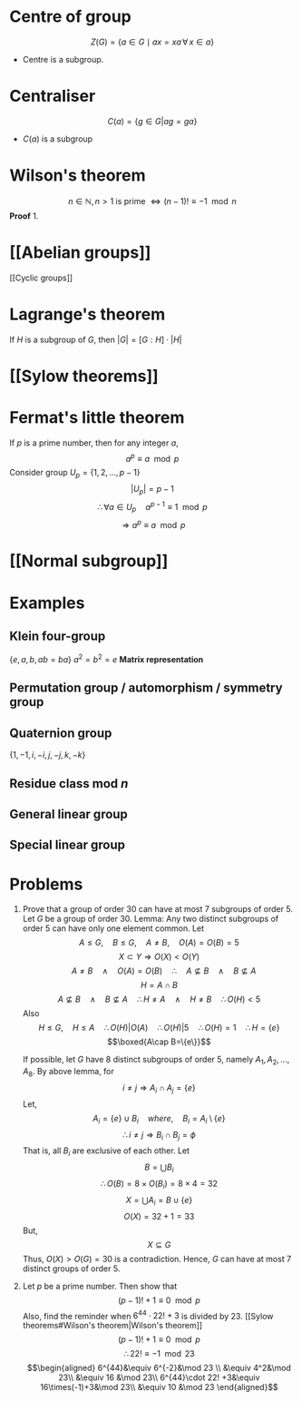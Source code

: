 # Centre of group
$$Z(G)=\{a\in G\mid ax=xa \,\forall\, x\in a\}$$
- Centre is a subgroup.
# Centraliser
$$C(a)=\{g\in G|ag=ga\}$$
- $C(a)$ is a subgroup
# Wilson's theorem
$$n\in\mathbb{N}, n>1 \text{ is prime } \Leftrightarrow (n-1)!\equiv -1\mod n$$
**Proof**
1. 
# [[Abelian groups]]
[[Cyclic groups]]
# Lagrange's theorem
If $H$ is a subgroup of $G$, then $|G|=[G:H]\cdot |H|$
# [[Sylow theorems]]
# Fermat's little theorem
If $p$ is a prime number, then for any integer $a$, $$a^p\equiv a\mod p$$
Consider group $U_p=\{1,2,\dots,p-1\}$
$$\left|U_p\right|=p-1$$
$$\therefore \forall a\in U_p\quad a^{p-1}\equiv1\mod p$$
$$\Rightarrow a^p\equiv a\mod p$$

# [[Normal subgroup]]
# Examples
## Klein four-group
$\{e,a,b,ab=ba\}$
$a^2=b^2=e$
**Matrix representation**
## Permutation group / automorphism / symmetry group
## Quaternion group
$\{1,-1,i,-i,j,-j,k,-k\}$
## Residue class mod $n$
## General linear group
## Special linear group

# Problems
<div style="page-break-after: always;"></div>


1. Prove that a group of order $30$ can have at most $7$ subgroups of order $5$.
	Let $G$ be a group of order $30$.
	Lemma: Any two distinct subgroups of order $5$ can have only one element common.
	Let $$A\le G, \quad B \le G, \quad A \ne B, \quad O(A)=O(B)=5$$
	$$X\subset Y \Rightarrow O(X)<O(Y)$$
	$$\quad A \ne B \quad \wedge \quad O(A)=O(B) \quad \therefore \quad A \not\subseteq B \quad \wedge \quad B \not\subseteq A$$
	$$H = A \cap B$$
	$$A\not\subseteq B \quad \wedge \quad  B \not\subseteq A \quad \therefore  H \neq A \quad \wedge \quad H \neq B \quad \therefore O(H) \lt 5$$Also $$ H \le G, \quad H \le A \quad\therefore O(H)|O(A) \quad \therefore O(H)|5 \quad \therefore O(H)=1 \quad \therefore H=\{e\}$$
	$$\boxed{A\cap B=\{e\}}$$

	If possible, let $G$ have $8$ distinct subgroups of order $5$, namely $A_1,A_2,\dots,A_8$.
	By above lemma, 
	for $$i\ne j \Rightarrow A_i\cap A_j=\{e\}$$
	Let, $$A_i=\{e\}\cup B_i \quad where,\quad B_i=A_i\setminus\{e\}$$
	$$\therefore i\neq j \Rightarrow B_i\cap B_j=\phi$$
	That is, all $B_i$ are exclusive of each other.
	Let $$B=\bigcup B_i$$
	$$\therefore O(B)=8\times O(B_i)=8\times4=32$$
	$$X=\bigcup A_i=B\cup\{e\}$$
	$$O(X)=32+1=33$$
	But, $$X\subseteq G$$
	Thus, $O(X)>O(G)=30$ is a contradiction. Hence, $G$ can have at most $7$ distinct groups of order $5$.

<div style="page-break-after: always;"></div>

2. Let $p$ be a prime number. Then show that $$(p-1)!+1\equiv 0\mod p$$ Also, find the reminder when $6^{44}\cdot 22! +3$ is divided by $23$.
	[[Sylow theorems#Wilson's theorem|Wilson's theorem]] $$(p-1)!+1\equiv 0\mod p$$
	$$\therefore 22!\equiv-1\mod 23$$	$$\begin{aligned}
	6^{44}&\equiv 6^{-2}&\mod 23 \\
	&\equiv 4^2&\mod 23\\
	&\equiv 16 &\mod 23\\
	6^{44}\cdot 22! +3&\equiv 16\times(-1)+3&\mod 23\\
	&\equiv 10 &\mod 23
\end{aligned}$$

